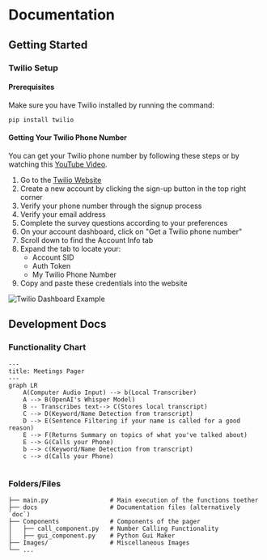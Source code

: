 # Documentation

## Getting Started

### Twilio Setup

#### Prerequisites
Make sure you have Twilio installed by running the command:
```
pip install twilio
```

#### Getting Your Twilio Phone Number
You can get your Twilio phone number by following these steps or by watching this [YouTube Video](https://www.youtube.com/watch?v=Sqsz2T1Bzlg&t=29s).

1. Go to the [Twilio Website](https://www.twilio.com/en-us)
2. Create a new account by clicking the sign-up button in the top right corner
3. Verify your phone number through the signup process
4. Verify your email address
5. Complete the survey questions according to your preferences
6. On your account dashboard, click on "Get a Twilio phone number"
7. Scroll down to find the Account Info tab
8. Expand the tab to locate your:
   - Account SID
   - Auth Token
   - My Twilio Phone Number
9. Copy and paste these credentials into the website

![Twilio Dashboard Example](AccountInfoTutorial.png)

## Development Docs
### Functionality Chart

```mermaid
---
title: Meetings Pager
---
graph LR
    A(Computer Audio Input) --> b(Local Transcriber)
    A --> B(OpenAI's Whisper Model)
    B -- Transcribes text--> C(Stores local transcript)
    C --> D(Keyword/Name Detection from transcript)
    D --> E(Sentence Filtering if your name is called for a good reason)
    E --> F(Returns Summary on topics of what you've talked about)
    E --> G(Calls your Phone)
    b --> c(Keyword/Name Detection from transcript)
    c --> d(Calls your Phone)
    
```

### Folders/Files
```
├── main.py                 # Main execution of the functions toether
├── docs                    # Documentation files (alternatively `doc`)
├── Components              # Components of the pager
│   ├── call_component.py   # Number Calling Functionality
│   ├── gui_component.py    # Python Gui Maker
├── Images/                 # Miscellaneous Images
└── ...
```